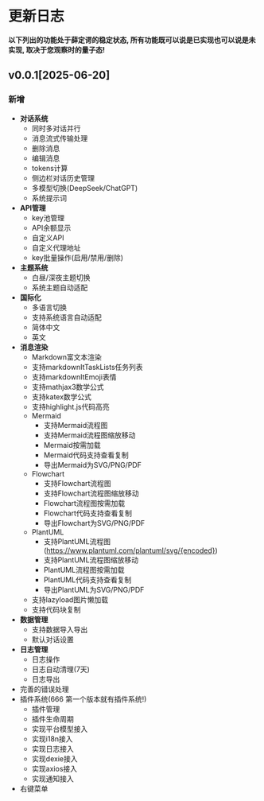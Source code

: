# 更新日志

**以下列出的功能处于薛定谔的稳定状态, 所有功能既可以说是已实现也可以说是未实现, 取决于您观察时的量子态!**

## v0.0.1[2025-06-20]

### 新增

* **对话系统**
  * 同时多对话并行
  * 消息流式传输处理
  * 删除消息
  * 编辑消息
  * tokens计算
  * 侧边栏对话历史管理
  * 多模型切换(DeepSeek/ChatGPT)
  * 系统提示词
* **API管理**
  * key池管理
  * API余额显示
  * 自定义API
  * 自定义代理地址
  * key批量操作(启用/禁用/删除)
* **主题系统**
  * 白昼/深夜主题切换
  * 系统主题自动适配
* **国际化**
  * 多语言切换
  * 支持系统语言自动适配
  * 简体中文
  * 英文
* **消息渲染**
  * Markdown富文本渲染
  * 支持markdownItTaskLists任务列表
  * 支持markdownItEmoji表情
  * 支持mathjax3数学公式
  * 支持katex数学公式
  * 支持highlight.js代码高亮
  * Mermaid
    * 支持Mermaid流程图
    * 支持Mermaid流程图缩放移动
    * Mermaid按需加载
    * Mermaid代码支持查看复制
    * 导出Mermaid为SVG/PNG/PDF
  * Flowchart
    * 支持Flowchart流程图
    * 支持Flowchart流程图缩放移动
    * Flowchart流程图按需加载
    * Flowchart代码支持查看复制
    * 导出Flowchart为SVG/PNG/PDF
  * PlantUML
    * 支持PlantUML流程图(https://www.plantuml.com/plantuml/svg/{encoded})
    * 支持PlantUML流程图缩放移动
    * PlantUML流程图按需加载
    * PlantUML代码支持查看复制
    * 导出PlantUML为SVG/PNG/PDF
  * 支持lazyload图片懒加载
  * 支持代码块复制
* **数据管理**
  * 支持数据导入导出
  * 默认对话设置
* **日志管理**
  * 日志操作
  * 日志自动清理(7天)
  * 日志导出
* 完善的错误处理
* 插件系统(666 第一个版本就有插件系统!)
  * 插件管理
  * 插件生命周期
  * 实现平台模型接入
  * 实现i18n接入
  * 实现日志接入
  * 实现dexie接入
  * 实现axios接入
  * 实现通知接入
* 右键菜单
